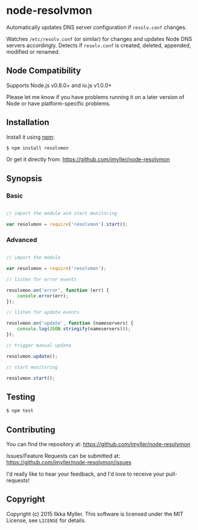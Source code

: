node-resolvmon
==============

Automatically updates DNS server configuration if `resolv.conf` changes.

Watches `/etc/resolv.conf` (or similar) for changes and updates Node DNS servers accordingly.
Detects if `resolv.conf` is created, deleted, appended, modified or renamed.

Node Compatibility
---------------------

Supports Node.js v0.8.0+ and io.js v1.0.0+

Please let me know if you have problems running it on a later version of Node or
have platform-specific problems.

Installation
------------

Install it using [npm](http://github.com/isaacs/npm):

```sh
$ npm install resolvmon
```

Or get it directly from:
https://github.com/imyller/node-resolvmon

Synopsis
--------

### Basic

```javascript

// import the module and start monitoring

var resolvmon = require('resolvmon').start();

```

### Advanced

```javascript

// import the module

var resolvmon = require('resolvmon');

// listen for error events

resolvmon.on('error', function (err) {
	console.error(err);
});

// listen for update events

resolvmon.on('update', function (nameservers) {
	console.log(JSON.stringify(nameservers)));
});

// trigger manual update

resolvmon.update();

// start monitoring

resolvmon.start();

```

Testing
-------

```sh
$ npm test
```

Contributing
------------

You can find the repository at:
https://github.com/imyller/node-resolvmon

Issues/Feature Requests can be submitted at:
https://github.com/imyller/node-resolvmon/issues

I'd really like to hear your feedback, and I'd love to receive your
pull-requests!

Copyright
---------

Copyright (c) 2015 Ilkka Myller. This software is licensed
under the MIT License, see `LICENSE` for details.
